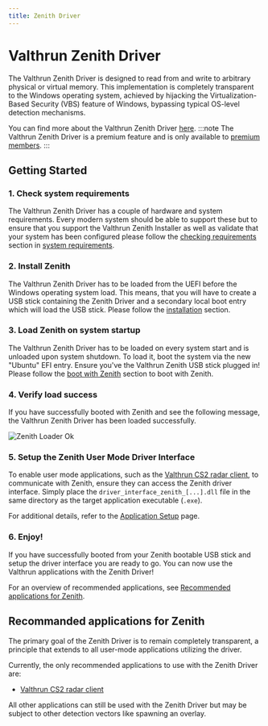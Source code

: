 ```yaml
---
title: Zenith Driver
---
```


# Valthrun Zenith Driver

The Valthrun Zenith Driver is designed to read from and write to arbitrary physical or virtual memory. This implementation is completely transparent to the Windows operating system, achieved by hijacking the Virtualization-Based Security (VBS) feature of Windows, bypassing typical OS-level detection mechanisms.

You can find more about the Valthrun Zenith Driver [here](./concept).
:::note
The Valthrun Zenith Driver is a premium feature and is only available to [premium members](/premium#benefits-of-valthrun-premium).
:::

## Getting Started

### 1. Check system requirements

The Valthrun Zenith Driver has a couple of hardware and system requirements.
Every modern system should be able to support these but to ensure that you support the Valthrun Zenith Installer as well as validate that your system has been configured please follow the [checking requirements](system_requirements#checking-requirements) section in [system requirements](system_requirements).

### 2. Install Zenith

The Valthrun Zenith Driver has to be loaded from the UEFI before the Windows operating system load.
This means, that you will have to create a USB stick containing the Zenith Driver and a secondary local boot entry which will load the USB stick. Please follow the [installation](installation) section.

### 3. Load Zenith on system startup

The Valthrun Zenith Driver has to be loaded on every system start and is unloaded upon system shutdown. To load it, boot the system via the new "Ubuntu" EFI entry. Ensure you've the Valthrun Zenith USB stick plugged in! Please follow the [boot with Zenith](./boot) section to boot with Zenith.

### 4. Verify load success

If you have successfully booted with Zenith and see the following message, the Valthrun Zenith Driver has been loaded successfully.

![Zenith Loader Ok](@site/docs/_media/zenith_loader_status_ok.png)

### 5. Setup the Zenith User Mode Driver Interface

To enable user mode applications, such as the [Valthrun CS2 radar client](../../../utilities/enhancers/cs2_radar_standalone), to communicate with Zenith, ensure they can access the Zenith driver interface.
Simply place the `driver_interface_zenith_[...].dll` file in the same directory as the target application executable (`.exe`).

For additional details, refer to the [Application Setup](./application_setup) page.

### 6. Enjoy!

If you have successfully booted from your Zenith bootable USB stick and setup the driver interface you are ready to go. You can now use the Valthrun applications with the Zenith Driver!

For an overview of recommended applications, see [Recommended applications for Zenith](#recommanded-applications-for-zenith).

## Recommanded applications for Zenith

The primary goal of the Zenith Driver is to remain completely transparent, a principle that extends to all user-mode applications utilizing the driver.

Currently, the only recommended applications to use with the Zenith Driver are:

- [Valthrun CS2 radar client](../../../utilities/enhancers/cs2_radar_standalone)

All other applications can still be used with the Zenith Driver but may be subject to other detection vectors like spawning an overlay.
